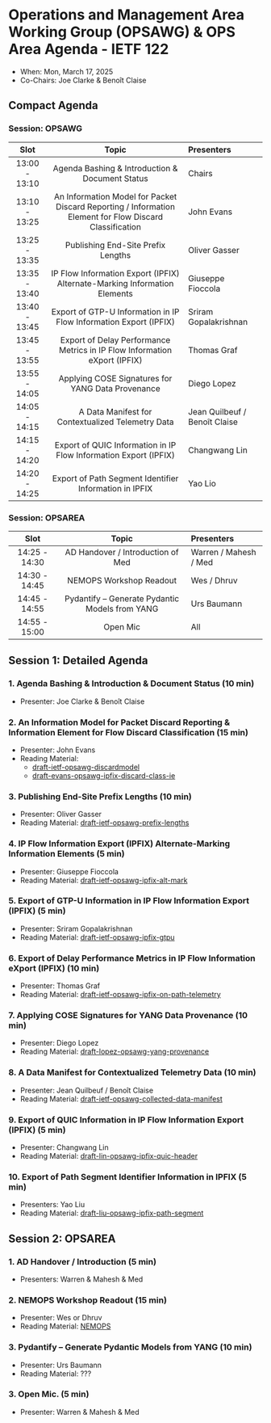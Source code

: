 # Operations and Management Area Working Group (OPSAWG) & OPS Area Agenda - IETF 122

* When: Mon, March 17, 2025
* Co-Chairs: Joe Clarke & Benoît Claise

## Compact Agenda

### Session: OPSAWG

| Slot          | Topic                                    | Presenters |
|:-------------:|:---------------------------------------:|:-----------|
| 13:00 - 13:10 | Agenda Bashing & Introduction & Document Status  | Chairs     |
| 13:10 - 13:25 | An Information Model for Packet Discard Reporting / Information Element for Flow Discard Classification | John Evans     |
| 13:25 - 13:35 | Publishing End-Site Prefix Lengths | Oliver Gasser |
| 13:35 - 13:40 | IP Flow Information Export (IPFIX) Alternate-Marking Information Elements | Giuseppe Fioccola |
| 13:40 - 13:45 | Export of GTP-U Information in IP Flow Information Export (IPFIX)  | Sriram Gopalakrishnan     |
| 13:45 - 13:55 | Export of Delay Performance Metrics in IP Flow Information eXport (IPFIX)  | Thomas Graf     |
| 13:55 - 14:05 | Applying COSE Signatures for YANG Data Provenance  | Diego Lopez    |
| 14:05 - 14:15 |  A Data Manifest for Contextualized Telemetry Data   |  Jean Quilbeuf / Benoît Claise   |
| 14:15 - 14:20 | Export of QUIC Information in IP Flow Information Export (IPFIX)  | Changwang Lin   |
| 14:20 - 14:25 | Export of Path Segment Identifier Information in IPFIX | Yao Lio |

### Session: OPSAREA

| Slot          |Topic                                    | Presenters |
|:-------------:|:---------------------------------------:|:-----------|
| 14:25 - 14:30 | AD Handover / Introduction of Med | Warren / Mahesh / Med |
| 14:30 - 14:45 | NEMOPS Workshop Readout                               |          Wes / Dhruv |
| 14:45 - 14:55 | Pydantify – Generate Pydantic Models from YANG  | Urs Baumann   |
| 14:55 - 15:00 | Open Mic | All |

## Session 1: Detailed Agenda

### 1. Agenda Bashing & Introduction & Document Status (10 min)

* Presenter: Joe Clarke & Benoît Claise

### 2. An Information Model for Packet Discard Reporting & Information Element for Flow Discard Classification (15 min)

* Presenter: John Evans
* Reading Material:
  * [draft-ietf-opsawg-discardmodel](https://datatracker.ietf.org/doc/draft-ietf-opsawg-discardmodel/)
  * [draft-evans-opsawg-ipfix-discard-class-ie](https://datatracker.ietf.org/doc/draft-evans-opsawg-ipfix-discard-class-ie/)

### 3. Publishing End-Site Prefix Lengths (10 min)

* Presenter: Oliver Gasser
* Reading Material: [draft-ietf-opsawg-prefix-lengths](https://datatracker.ietf.org/doc/draft-ietf-opsawg-prefix-lengths/)

### 4. IP Flow Information Export (IPFIX) Alternate-Marking Information Elements (5 min)

* Presenter: Giuseppe Fioccola
* Reading Material: [draft-ietf-opsawg-ipfix-alt-mark](https://datatracker.ietf.org/doc/draft-ietf-opsawg-ipfix-alt-mark/)

### 5. Export of GTP-U Information in IP Flow Information Export (IPFIX) (5 min)

* Presenter: Sriram Gopalakrishnan
* Reading Material: [draft-ietf-opsawg-ipfix-gtpu](https://datatracker.ietf.org/doc/draft-ietf-opsawg-ipfix-gtpu/)

### 6. Export of Delay Performance Metrics in IP Flow Information eXport (IPFIX) (10 min)

* Presenter: Thomas Graf
* Reading Material: [draft-ietf-opsawg-ipfix-on-path-telemetry](https://datatracker.ietf.org/doc/draft-ietf-opsawg-ipfix-on-path-telemetry/)

### 7. Applying COSE Signatures for YANG Data Provenance (10 min)

* Presenter: Diego Lopez
* Reading Material: [draft-lopez-opsawg-yang-provenance](https://datatracker.ietf.org/doc/draft-lopez-opsawg-yang-provenance/)

### 8.  A Data Manifest for Contextualized Telemetry Data (10 min)

* Presenter: Jean Quilbeuf / Benoît Claise
* Reading Material: [draft-ietf-opsawg-collected-data-manifest](https://datatracker.ietf.org/doc/draft-ietf-opsawg-collected-data-manifest/)

### 9. Export of QUIC Information in IP Flow Information Export (IPFIX) (5 min)

* Presenter: Changwang Lin
* Reading Material: [draft-lin-opsawg-ipfix-quic-header](https://datatracker.ietf.org/doc/draft-lin-opsawg-ipfix-quic-header/)

### 10. Export of Path Segment Identifier Information in IPFIX (5 min)

* Presenters: Yao Liu
* Reading Material: [draft-liu-opsawg-ipfix-path-segment](https://datatracker.ietf.org/doc/draft-liu-opsawg-ipfix-path-segment/)

## Session 2: OPSAREA

### 1. AD Handover / Introduction (5 min)

* Presenters: Warren & Mahesh & Med

### 2. NEMOPS Workshop Readout  (15 min)

* Presenter: Wes or Dhruv
* Reading Material: [NEMOPS](https://www.iab.org/announcements/call-for-papers-nemops-workshop/)

### 3. Pydantify – Generate Pydantic Models from YANG (10 min)

* Presenter: Urs Baumann
* Reading Material: ???

### 3. Open Mic. (5 min)

* Presenter: Warren & Mahesh & Med
